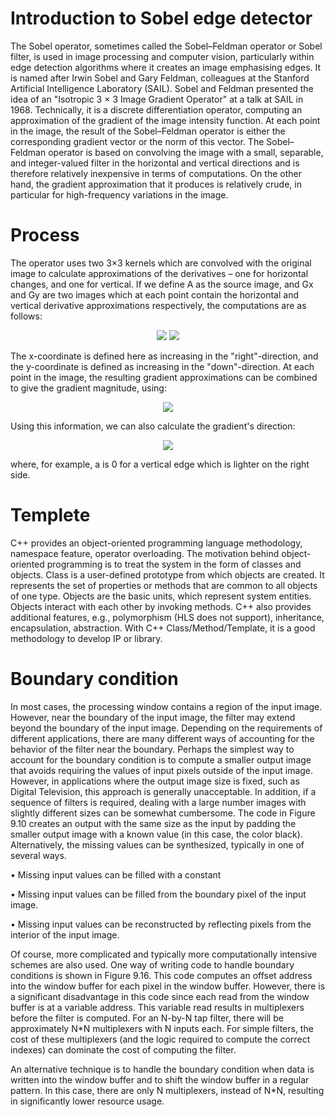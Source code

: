 # Introduction to Sobel edge detector

The Sobel operator, sometimes called the Sobel–Feldman operator or Sobel filter, is used in image processing and computer vision, particularly within edge detection algorithms where it creates an image emphasising edges. It is named after Irwin Sobel and Gary Feldman, colleagues at the Stanford Artificial Intelligence Laboratory (SAIL). Sobel and Feldman presented the idea of an "Isotropic 3 × 3 Image Gradient Operator" at a talk at SAIL in 1968. Technically, it is a discrete differentiation operator, computing an approximation of the gradient of the image intensity function. At each point in the image, the result of the Sobel–Feldman operator is either the corresponding gradient vector or the norm of this vector. The Sobel–Feldman operator is based on convolving the image with a small, separable, and integer-valued filter in the horizontal and vertical directions and is therefore relatively inexpensive in terms of computations. On the other hand, the gradient approximation that it produces is relatively crude, in particular for high-frequency variations in the image.

# Process

The operator uses two 3×3 kernels which are convolved with the original image to calculate approximations of the derivatives – one for horizontal changes, and one for vertical. If we define A as the source image, and Gx and Gy are two images which at each point contain the horizontal and vertical derivative approximations respectively, the computations are as follows:

<div align="center">
    <img src="https://render.githubusercontent.com/render/math?math=\huge%20G_x=\begin{bmatrix}-1%260%26%2B1\\-2%260%26%2B2\\-1%260%26%2B1\end{bmatrix},">
    <img src="https://render.githubusercontent.com/render/math?math=\huge%20G_y=\begin{bmatrix}-1%26-2%26-1\\0%260%260\\%2B1%26%2B2%26%2B1\end{bmatrix}">
    </div>

The x-coordinate is defined here as increasing in the "right"-direction, and the y-coordinate is defined as increasing in the "down"-direction. At each point in the image, the resulting gradient approximations can be combined to give the gradient magnitude, using:

<div align="center">
    <img src="https://render.githubusercontent.com/render/math?math=\huge%20G=\sqrt{G_x^2%2BG_y^2}">
</div>

Using this information, we can also calculate the gradient's direction:

<div align="center">
    <img src="https://render.githubusercontent.com/render/math?math=\huge%20a=arctan{\frac{G_y}{G_x}}">
</div>

where, for example, a is 0 for a vertical edge which is lighter on the right side.

# Templete

C++ provides an object-oriented programming language methodology, namespace feature, operator overloading. The motivation behind object-oriented programming is to treat the system in the form of classes and objects. Class is a user-defined prototype from which objects are created. It represents the set of properties or methods that are common to all objects of one type. Objects are the basic units, which represent system entities. Objects interact with each other by invoking methods. C++ also provides additional features, e.g., polymorphism (HLS does not support), inheritance, encapsulation, abstraction. With C++ Class/Method/Template, it is a good methodology to develop IP or library.

# Boundary condition

In most cases, the processing window contains a region of the input image. However, near the boundary of the input image, the filter may extend beyond the boundary of the input image. Depending on the requirements of different applications, there are many different ways of accounting for the behavior of the filter near the boundary. Perhaps the simplest way to account for the boundary condition is to compute a smaller output image that avoids requiring the values of input pixels outside of the input image. However, in applications where the output image size is fixed, such as Digital Television, this approach is generally unacceptable. In addition, if a sequence of filters is required, dealing with a large number images with slightly different sizes can be somewhat cumbersome. The code in Figure 9.10 creates an output with the same size as the input by padding the smaller output image with a known value (in this case, the color black). Alternatively, the missing values can be synthesized, typically in one of several ways.

• Missing input values can be filled with a constant

• Missing input values can be filled from the boundary pixel of the input image.

• Missing input values can be reconstructed by reflecting pixels from the interior of the input image.

Of course, more complicated and typically more computationally intensive schemes are also used. One way of writing code to handle boundary conditions is shown in Figure 9.16. This code computes an offset address into the window buffer for each pixel in the window buffer. However, there is a significant disadvantage in this code since each read from the window buffer is at a variable address. This variable read results in multiplexers before the filter is computed. For an N-by-N tap filter, there will be approximately N*N multiplexers with N inputs each. For simple filters, the cost of these multiplexers (and the logic required to compute the correct indexes) can dominate the cost of computing the filter.

An alternative technique is to handle the boundary condition when data is written into the window buffer and to shift the window buffer in a regular pattern. In this case, there are only N multiplexers, instead of N*N, resulting in significantly lower resource usage.

